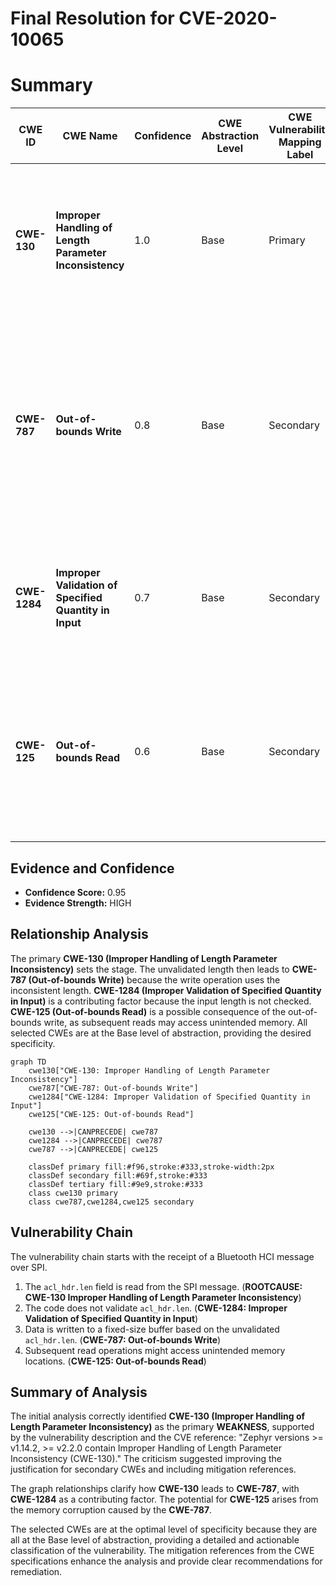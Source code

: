 # Final Resolution for CVE-2020-10065

# Summary
| CWE ID | CWE Name | Confidence | CWE Abstraction Level | CWE Vulnerability Mapping Label | CWE-Vulnerability Mapping Notes |
|---|---|---|---|---|---|
| **CWE-130** | **Improper Handling of Length Parameter Inconsistency** | 1.0 | Base | Primary | Allowed. Mitigation: Validate that the length of the user-supplied data is consistent with the buffer size (Mitigation 3). |
| **CWE-787** | **Out-of-bounds Write** | 0.8 | Base | Secondary | Allowed. Results from the inconsistent length. Mitigation: Use safer string-handling functions or automatic buffer overflow detection mechanisms (Mitigation 2 & 3). |
| **CWE-1284** | **Improper Validation of Specified Quantity in Input** | 0.7 | Base | Secondary | Allowed. The length field is not validated. Mitigation: Assume all input is malicious (Mitigation 1). |
| **CWE-125** | **Out-of-bounds Read** | 0.6 | Base | Secondary | Allowed. Could occur due to tightly packed memory after write out of bounds. Mitigation: Adequate Input Validation (Mitigation 1). |

## Evidence and Confidence

*   **Confidence Score:** 0.95
*   **Evidence Strength:** HIGH

## Relationship Analysis
The primary **CWE-130 (Improper Handling of Length Parameter Inconsistency)** sets the stage. The unvalidated length then leads to **CWE-787 (Out-of-bounds Write)** because the write operation uses the inconsistent length. **CWE-1284 (Improper Validation of Specified Quantity in Input)** is a contributing factor because the input length is not checked. **CWE-125 (Out-of-bounds Read)** is a possible consequence of the out-of-bounds write, as subsequent reads may access unintended memory. All selected CWEs are at the Base level of abstraction, providing the desired specificity.

```mermaid
graph TD
    cwe130["CWE-130: Improper Handling of Length Parameter Inconsistency"]
    cwe787["CWE-787: Out-of-bounds Write"]
    cwe1284["CWE-1284: Improper Validation of Specified Quantity in Input"]
    cwe125["CWE-125: Out-of-bounds Read"]
    
    cwe130 -->|CANPRECEDE| cwe787
    cwe1284 -->|CANPRECEDE| cwe787
    cwe787 -->|CANPRECEDE| cwe125
    
    classDef primary fill:#f96,stroke:#333,stroke-width:2px
    classDef secondary fill:#69f,stroke:#333
    classDef tertiary fill:#9e9,stroke:#333
    class cwe130 primary
    class cwe787,cwe1284,cwe125 secondary
```

## Vulnerability Chain
The vulnerability chain starts with the receipt of a Bluetooth HCI message over SPI.

1.  The `acl_hdr.len` field is read from the SPI message. (**ROOTCAUSE: CWE-130 Improper Handling of Length Parameter Inconsistency**)
2.  The code does not validate `acl_hdr.len`. (**CWE-1284: Improper Validation of Specified Quantity in Input**)
3.  Data is written to a fixed-size buffer based on the unvalidated `acl_hdr.len`. (**CWE-787: Out-of-bounds Write**)
4.  Subsequent read operations might access unintended memory locations. (**CWE-125: Out-of-bounds Read**)

## Summary of Analysis
The initial analysis correctly identified **CWE-130 (Improper Handling of Length Parameter Inconsistency)** as the primary **WEAKNESS**, supported by the vulnerability description and the CVE reference: "Zephyr versions >= v1.14.2, >= v2.2.0 contain Improper Handling of Length Parameter Inconsistency (CWE-130)." The criticism suggested improving the justification for secondary CWEs and including mitigation references.

The graph relationships clarify how **CWE-130** leads to **CWE-787**, with **CWE-1284** as a contributing factor. The potential for **CWE-125** arises from the memory corruption caused by the **CWE-787**.

The selected CWEs are at the optimal level of specificity because they are all at the Base level of abstraction, providing a detailed and actionable classification of the vulnerability. The mitigation references from the CWE specifications enhance the analysis and provide clear recommendations for remediation.